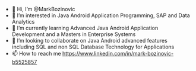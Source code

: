 - 👋 Hi, I’m @MarkBozinovic
- 👀 I’m interested in Java Android Application Programming, SAP and Data Analytics
- 🌱 I’m currently learning Advanced Java Android Application Development and a Masters in Enterprise Systems
- 💞️ I’m looking to collaborate on Java Android advanced features including SQL and non SQL Database Technology for Applications
- 📫 How to reach me https://www.linkedin.com/in/mark-bozinovic-b5525857

<!---
MarkBozinovic/MarkBozinovic is a ✨ special ✨ repository because its `README.md` (this file) appears on your GitHub profile.
You can click the Preview link to take a look at your changes.
--->
